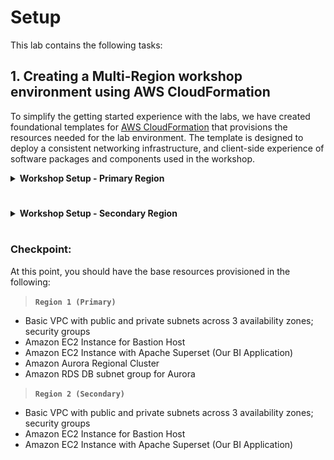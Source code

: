 # Setup

This lab contains the following tasks:

## 1. Creating a Multi-Region workshop environment using AWS CloudFormation

To simplify the getting started experience with the labs, we have created foundational templates for <a href="https://aws.amazon.com/cloudformation/" target="_blank">AWS CloudFormation</a> that provisions the resources needed for the lab environment. The template is designed to deploy a consistent networking infrastructure, and client-side experience of software packages and components used in the workshop.

<details>
<summary><b>Workshop Setup - Primary Region</b></summary>

On the upper right corner of the AWS Console, click on the region and select your primary region assigned to you.

> **`Region 1 (Primary)`** 

<a href="https://console.aws.amazon.com/cloudformation/home?region=eu-west-1#/stacks/new?stackName=labstack&templateURL=https://s3.amazonaws.com/[[bucket]]/templates/lab-with-cluster.yml" target="_blank"><img src="/assets/images/cloudformation-launch-stack.png" alt="Launch Stack - Primary"></a>

Click <a href=" " target="_blank">Launch Stack</a> to deploy the workshop environment. You can also download the [lab-gdb1-with-cluster.yml](/cfn/lab-gdb1-with-cluster) template and manually upload it to CloudFormation.

The desired template should be pre-selected under **Amazon S3 URL**, click **Next**.

<span class="image">![Upload Template](../../modules/prerequisites/2-select-template.png?raw=true)</span>

In the field named **Stack Name**, enter the value `labstack`. For the **vpcAZs** parameter select 3 availability zones (AZs) from the dropdown. Click **Next**.

<span class="image">![Configure Stack Options](../../modules/prerequisites/2-stack-params.png?raw=true)</span>

On the **Configure stack options** page, leave the defaults as they are, scroll to the bottom and click **Next**.

<span class="image">![Advanced Options](../../modules/prerequisites/2-no-advanced-opts.png?raw=true)</span>

On the **Review labstack** page, scroll to the bottom, check the box that reads: **I acknowledge that AWS CloudFormation might create IAM resources with custom names** and then click **Create**.

<span class="image">![Review Stack Options](../../modules/prerequisites/2-review-stack.png?raw=true)</span>

The stack will take approximatively 20 minutes to provision, you can monitor the status on the **Stack detail** page. You can monitor the progress of the stack creation process by refreshing the **Events** tab. The latest event in the list will indicate `CREATE_COMPLETE` for the stack resource.

<span class="image">![Stack Status](../../modules/prerequisites/2-stack-status.png?raw=true)</span>

Once the status of the stack is `CREATE_COMPLETE`, click on the **Outputs** tab. The values here will be critical to the completion of the remainder of the lab.  Please take a moment to save these values somewhere that you will have easy access to them during the remainder of the lab. The names that appear in the **Key** column are referenced directly in the instructions in subsequent steps, using the parameter format: ==[outputKey]==

<span class="image">![Stack Outputs](../../modules/prerequisites/2-stack-outputs.png?raw=true)</span>
</details>

# 

<details>
<summary><b>Workshop Setup - Secondary Region</b></summary>

On the upper right corner of the AWS Console, click on your existing primary region name and switch over to the secondary region that is assigned to you.

> **`Region 2 (Secondary)`**

<a href="https://console.aws.amazon.com/cloudformation/home?region=eu-west-1#/stacks/new?stackName=labstack&templateURL=https://s3.amazonaws.com/[[bucket]]/templates/lab-with-cluster.yml" target="_blank"><img src="/assets/images/cloudformation-launch-stack.png" alt="Launch Stack - Secondary"></a>

Click <a href=" " target="_blank">Launch Stack</a> to deploy the workshop environment. You can also download the [lab-gdb2-no-cluster.yml](/cfn/lab-gdb2-no-cluster) template and manually upload it to CloudFormation.

! Copy next steps from Region 1 after finalization

</details>

#

### Checkpoint:

At this point, you should have the base resources provisioned in the following:

> **`Region 1 (Primary)`**

* Basic VPC with public and private subnets across 3 availability zones; security groups
* Amazon EC2 Instance for Bastion Host
* Amazon EC2 Instance with Apache Superset (Our BI Application)
* Amazon Aurora Regional Cluster
* Amazon RDS DB subnet group for Aurora

> **`Region 2 (Secondary)`**

* Basic VPC with public and private subnets across 3 availability zones; security groups
* Amazon EC2 Instance for Bastion Host
* Amazon EC2 Instance with Apache Superset (Our BI Application)

